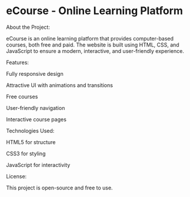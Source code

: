 # eCourse - Online Learning Platform
About the Project:

eCourse is an online learning platform that provides computer-based courses, both free and paid. The website is built using HTML, CSS, and JavaScript to ensure a modern, interactive, and user-friendly experience.

Features:

Fully responsive design

Attractive UI with animations and transitions

Free courses

User-friendly navigation

Interactive course pages

Technologies Used:

HTML5 for structure

CSS3 for styling

JavaScript for interactivity

License:

This project is open-source and free to use.

